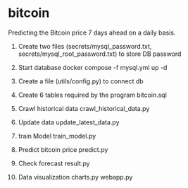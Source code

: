 # bitcoin

Predicting the Bitcoin price 7 days ahead on a daily basis.

1. Create two files (secrets/mysql_password.txt, secrets/mysql_root_password.txt) to store DB password

2. Start database
    docker compose -f mysql.yml up -d

3. Create a file (utils/config.py) to connect db

4. Create 6 tables required by the program
    bitcoin.sql

5. Crawl historical data
    crawl_historical_data.py

6. Update data
    update_latest_data.py

7. train Model
    train_model.py

8. Predict bitcoin price
    predict.py

9. Check forecast
    result.py

10. Data visualization
    charts.py
    webapp.py
